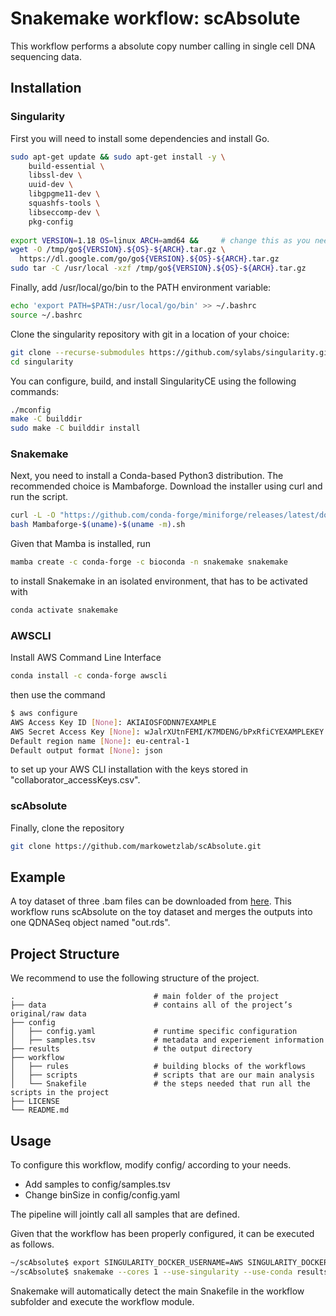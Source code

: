 # Snakemake workflow: scAbsolute
This workflow performs a absolute copy number calling in single cell DNA sequencing data.

## Installation
### Singularity
First you will need to install some dependencies and install Go.

```bash
sudo apt-get update && sudo apt-get install -y \
    build-essential \
    libssl-dev \
    uuid-dev \
    libgpgme11-dev \
    squashfs-tools \
    libseccomp-dev \
    pkg-config
    
export VERSION=1.18 OS=linux ARCH=amd64 &&     # change this as you need
wget -O /tmp/go${VERSION}.${OS}-${ARCH}.tar.gz \
  https://dl.google.com/go/go${VERSION}.${OS}-${ARCH}.tar.gz
sudo tar -C /usr/local -xzf /tmp/go${VERSION}.${OS}-${ARCH}.tar.gz
```

Finally, add /usr/local/go/bin to the PATH environment variable:

```bash
echo 'export PATH=$PATH:/usr/local/go/bin' >> ~/.bashrc
source ~/.bashrc
```

Clone the singularity repository with git in a location of your choice:

```bash
git clone --recurse-submodules https://github.com/sylabs/singularity.git
cd singularity
```

You can configure, build, and install SingularityCE using the following commands:

```bash
./mconfig
make -C builddir
sudo make -C builddir install
```

### Snakemake
Next, you need to install a Conda-based Python3 distribution. The recommended choice is Mambaforge. Download the installer using curl and run the script.

```bash
curl -L -O "https://github.com/conda-forge/miniforge/releases/latest/download/Mambaforge-$(uname)-$(uname -m).sh"
bash Mambaforge-$(uname)-$(uname -m).sh
```

Given that Mamba is installed, run

```bash
mamba create -c conda-forge -c bioconda -n snakemake snakemake
```

to install Snakemake in an isolated environment, that has to be activated with

```bash
conda activate snakemake
```

### AWSCLI
Install AWS Command Line Interface

```bash
conda install -c conda-forge awscli
```

then use the command

```bash
$ aws configure
AWS Access Key ID [None]: AKIAIOSFODNN7EXAMPLE                                   # change this as you need
AWS Secret Access Key [None]: wJalrXUtnFEMI/K7MDENG/bPxRfiCYEXAMPLEKEY           # change this as you need
Default region name [None]: eu-central-1
Default output format [None]: json
```

to set up your AWS CLI installation with the keys stored in "collaborator_accessKeys.csv".

### scAbsolute
Finally, clone the repository

```bash
git clone https://github.com/markowetzlab/scAbsolute.git
```

## Example
A toy dataset of three .bam files can be downloaded from [here](https://drive.google.com/drive/folders/1402zegR4H7tWFluc2el9lyUr9H8rMXX6?usp=sharing). This workflow runs scAbsolute on the toy dataset and merges the outputs into one QDNASeq object named "out.rds".

## Project Structure
We recommend to use the following structure of the project.

    .                               # main folder of the project
    ├── data                        # contains all of the project’s original/raw data
    ├── config                    
    │   ├── config.yaml             # runtime specific configuration
    │   ├── samples.tsv             # metadata and experiement information
    ├── results                     # the output directory
    ├── workflow                    
    │   ├── rules                   # building blocks of the workflows
    │   ├── scripts                 # scripts that are our main analysis
    │   └── Snakefile               # the steps needed that run all the scripts in the project
    ├── LICENSE
    └── README.md



## Usage

To configure this workflow, modify config/ according to your needs. 
* Add samples to config/samples.tsv
* Change binSize in config/config.yaml

The pipeline will jointly call all samples that are defined.

Given that the workflow has been properly configured, it can be executed as follows.

```bash
~/scAbsolute$ export SINGULARITY_DOCKER_USERNAME=AWS SINGULARITY_DOCKER_PASSWORD=$(aws ecr get-login-password)
~/scAbsolute$ snakemake --cores 1 --use-singularity --use-conda results/scale/500/predict/out.rds
```

Snakemake will automatically detect the main Snakefile in the workflow subfolder and execute the workflow module.
